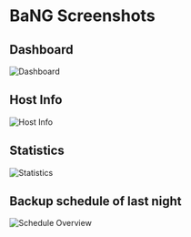 BaNG Screenshots
================

Dashboard
---------

![Dashboard](https://raw.githubusercontent.com/isgphys/BaNG/master/docs/img/screenshot-dashboard.png)


Host Info
---------

![Host Info](https://raw.githubusercontent.com/isgphys/BaNG/master/docs/img/screenshot-hostinfo.png)


Statistics
----------

![Statistics](https://raw.githubusercontent.com/isgphys/BaNG/master/docs/img/screenshot-statistics.png)


Backup schedule of last night
-----------------------------

![Schedule Overview](https://raw.githubusercontent.com/isgphys/BaNG/master/docs/img/screenshot-schedule.png)
